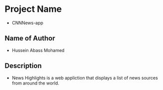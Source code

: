 # Project Name
- CNNNews-app
## Name of Author
- Hussein Abass Mohamed
## Description
- News Highlights is a web appliction that displays a list of news sources from around the world.